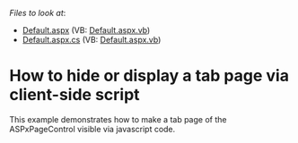 <!-- default file list -->
*Files to look at*:

* [Default.aspx](./CS/ShowHidePageClientSide/Default.aspx) (VB: [Default.aspx.vb](./VB/ShowHidePageClientSide/Default.aspx.vb))
* [Default.aspx.cs](./CS/ShowHidePageClientSide/Default.aspx.cs) (VB: [Default.aspx.vb](./VB/ShowHidePageClientSide/Default.aspx.vb))
<!-- default file list end -->
# How to hide or display a tab page via client-side script


<p>This example demonstrates how to make a tab page of the ASPxPageControl visible via javascript code.</p>

<br/>



